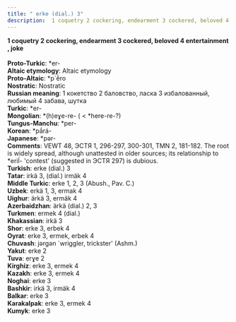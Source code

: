 ```yaml
---
title: " erke (dial.) 3"
description:  1 coquetry 2 cockering, endearment 3 cockered, beloved 4 entertainment , joke
---
```

<p data-pagefind-weight="0.5">
<strong> 1 coquetry 2 cockering, endearment 3 cockered, beloved 4 entertainment , joke</strong><br><br>
<strong>Proto-Turkic</strong>:  *er-<br>
<strong>Altaic etymology</strong>:  Altaic etymology<br>
<strong> Proto-Altaic</strong>:  *p`ĕ̀ro<br>
<strong>Nostratic</strong>:  Nostratic<br>
<strong>Russian meaning</strong>:  1 кокетство 2 баловство, ласка 3 избалованный, любимый 4 забава, шутка<br>
<strong>Turkic</strong>:  *er-<br>
<strong>Mongolian</strong>:  *(h)eɣe-re- ( < *here-re-?)<br>
<strong>Tungus-Manchu</strong>:  *per-<br>
<strong>Korean</strong>:  *pắrá-<br>
<strong>Japanese</strong>:  *pǝr-<br>
<strong>Comments</strong>:  VEWT 48, ЭСТЯ 1, 296-297, 300-301, TMN 2, 181-182. The root is widely spread, although unattested in older sources; its relationship to *eriĺ- 'contest' (suggested in ЭСТЯ 297) is dubious.<br>
<strong>Turkish</strong>:  erke (dial.) 3<br>
<strong>Tatar</strong>:  irkä 3, (dial.) irmäk 4<br>
<strong>Middle Turkic</strong>:  erke 1, 2, 3 (Abush., Pav. C.)<br>
<strong>Uzbek</strong>:  erkä 1, 3, ermak 4<br>
<strong>Uighur</strong>:  ärkä 3, ermäk 4<br>
<strong>Azerbaidzhan</strong>:  ärkä (dial.) 2, 3<br>
<strong>Turkmen</strong>:  ermek 4 (dial.)<br>
<strong>Khakassian</strong>:  irkä 3<br>
<strong>Shor</strong>:  erke 3, erbek 4<br>
<strong>Oyrat</strong>:  erke 3, ermek, erbek 4<br>
<strong>Chuvash</strong>:  jǝrgǝn `wriggler, trickster' (Ashm.)<br>
<strong>Yakut</strong>:  erke 2<br>
<strong>Tuva</strong>:  erɣe 2<br>
<strong>Kirghiz</strong>:  erke 3, ermek 4<br>
<strong>Kazakh</strong>:  erke 3, ermek 4<br>
<strong>Noghai</strong>:  erke 3<br>
<strong>Bashkir</strong>:  irkä 3, irmäk 4<br>
<strong>Balkar</strong>:  erke 3<br>
<strong>Karakalpak</strong>:  erke 3, ermek 4<br>
<strong>Kumyk</strong>:  erke 3<br>

</p>

